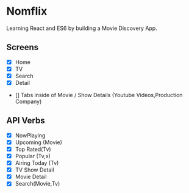 # Nomflix

Learning React and ES6 by building a Movie Discovery App.

## Screens 

- [x] Home
- [x] TV
- [x] Search
- [x] Detail
- [] Tabs inside of Movie / Show Details (Youtube Videos,Production Company)

## API Verbs
- [x] NowPlaying
- [x] Upcoming (Movie)
- [x] Top Rated(Tv)
- [x] Popular (Tv,x)
- [x] Airing Today (Tv)
- [x] TV Show Detail
- [x] Movie Detail
- [x] Search(Movie,Tv)
